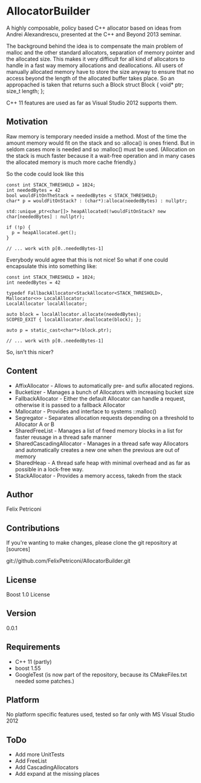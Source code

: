 AllocatorBuilder
================

A highly composable, policy based C++ allocator based on ideas from Andrei Alexandrescu, presented at the C++ and Beyond 2013 seminar.

The background behind the idea is to compensate the main problem of malloc and the other standard allocators, separation of memory pointer and the allocated size. This makes it very difficult for all kind of allocators to handle in a fast way memory allocations and deallocations. All users of manually allocated memory have to store the size anyway to ensure that no access beyond the length of the allocated buffer takes place.
So an appropached is taken that returns such a Block
    struct Block {
      void* ptr;
      size_t length;
    };


C++ 11 features are used as far as Visual Studio 2012 supports them.

Motivation
----------
Raw memory is temporary needed inside a method. Most of the time the amount memory would fit on the stack and so :alloca() is ones friend. But in seldom cases more is needed and so :malloc() must be used. (Allocation on the stack is much faster because it a wait-free operation and in many cases the allocated memory is much more cache friendly.)

So the code could look like this
  
    const int STACK_THRESHOLD = 1024;
    int neededBytes = 42
    bool wouldFitOnTheStack = neededBytes < STACK_THRESHOLD;
    char* p = wouldFitOnStack? : (char*):alloca(neededBytes) : nullptr;
    
    std::unique_ptr<char[]> heapAllocated(!wouldFitOnStack? new char[neededBytes] : nullptr);
  
    if (!p) {
      p = heapAllocated.get();
    }
  
    // ... work with p[0..neededBytes-1]

Everybody would agree that this is not nice! So what if one could encapsulate this into something like:

    const int STACK_THRESHOLD = 1024;
    int neededBytes = 42

    typedef FallbackAllocator<StackAllocator<STACK_THRESHOLD>, Mallocator<>> LocalAllocator; 
    LocalAllocator localAllocator;
  
    auto block = localAllocator.allocate(neededBytes);
    SCOPED_EXIT { localAllocator.deallocate(block); };
    
    auto p = static_cast<char*>(block.ptr);
    
    // ... work with p[0..neededBytes-1]
 
So, isn't this nicer? 
  
  
Content
-------
  * AffixAllocator - Allows to automatically pre- and sufix allocated regions.
  * Bucketizer - Manages a bunch of Allocators with increasing bucket size
  * FallbackAllocator - Either the default Allocator can handle a request, otherwise it is passed to a fallback Allocator
  * Mallocator - Provides and interface to systems ::malloc()
  * Segregator - Separates allocation requests depending on a threshold to Allocator A or B
  * SharedFreeList - Manages a list of freed memory blocks in a list for faster reusage in a thread safe manner
  * SharedCascadingAllocator - Manages in a thread safe way Allocators and automatically creates a new one when the previous are out of memory
  * SharedHeap - A thread safe heap with minimal overhead and as far as possible in a lock-free way.
  * StackAllocator - Provides a memory access, takedn from the stack
  

Author 
------
  Felix Petriconi
  

Contributions
-------------

If you're wanting to make changes, please clone the git repository at [sources]

git://github.com/FelixPetriconi/AllocatorBuilder.git

  
License
-------
  Boost 1.0 License


Version
-------
  0.0.1

Requirements
------------
  * C++ 11 (partly)
  * boost 1.55
  * GoogleTest (is now part of the repository, because its CMakeFiles.txt needed some patches.)


Platform
--------
  No platform specific features used, tested so far only with MS Visual Studio 2012

ToDo
----
  * Add more UnitTests
  * Add FreeList
  * Add CascadingAllocators
  * Add expand at the missing places


